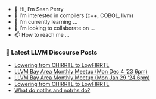 - 👋 Hi, I’m Sean Perry
- 👀 I’m interested in compilers (c++, COBOL, llvm)
- 🌱 I’m currently learning ...
- 💞️ I’m looking to collaborate on ...
- 📫 How to reach me ...

<!---
s66perry/s66perry is a ✨ special ✨ repository because its `README.md` (this file) appears on your GitHub profile.
You can click the Preview link to take a look at your changes.
--->
### 📕 Latest LLVM Discourse Posts

<!-- DISCOURSE-LLVM:START -->
- [Lowering from CHIRRTL to LowFIRRTL](https://discourse.llvm.org/t/lowering-from-chirrtl-to-lowfirrtl/75759#post_3)
- [LLVM Bay Area Monthly Meetup &lpar;Mon Dec 4 ‘23 6pm&rpar;](https://discourse.llvm.org/t/llvm-bay-area-monthly-meetup-mon-dec-4-23-6pm/75266#post_4)
- [LLVM Bay Area Monthly Meetup &lpar;Mon Jan 29 ‘24 6pm&rpar;](https://discourse.llvm.org/t/llvm-bay-area-monthly-meetup-mon-jan-29-24-6pm/75765#post_1)
- [Lowering from CHIRRTL to LowFIRRTL](https://discourse.llvm.org/t/lowering-from-chirrtl-to-lowfirrtl/75759#post_2)
- [What do notlhs and notrhs do?](https://discourse.llvm.org/t/what-do-notlhs-and-notrhs-do/75737#post_3)
<!-- DISCOURSE-LLVM:END -->
